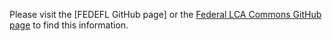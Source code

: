 Please visit the [FEDEFL GitHub page] or the [Federal LCA Commons GitHub page](https://github.com/USEPA/fedelemflowlist/wiki) to find this information.
